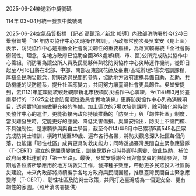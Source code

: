 
2025-06-24樂透彩中獎號碼

                                
114年 03~04月統一發票中獎號碼
                             
2025-06-24空氣品質指標
                              【記者 高鐿玲／新北 報導】內政部消防署於今(24)日舉辦首場「114年防災協作中心災時操作培訓」。內政部常務次長吳堂安（見上圖）表示，防災協作中心是推動全社會防災韌性的重要樞紐，為落實賴總統「全社會防衛韌性」理念，各地方政府已協助全國368處鄉(鎮、市、區)公所完成防災協作中心籌組，消防署為讓公所人員及民間夥伴熟稔防災協作中心災時運作機制，從即日起至7月16日將在北部、中部、南部及東部(花蓮及臺東)區域辦理5場次培訓課程，厚植全民防災觀念，期盼透過民間的參與，協助地方政府建構具備自助、互助、共助機能的災防體系，提升社區應變力，共同努力讓臺灣社會更具韌性。吳堂安提到，去(113)年底賴總統親赴觀摩新北市板橋防災協作中心演練，今(114)年3月於臺南舉行的「2025全社會防衛韌性委員會實地演練」更將防災協作中心列為演練項目，透過實地演練做更充裕的準備，加上這次的5場次培訓課程，除可強化災時防災協作中心的運作，更能銜接內政部持續推動的「防災士」與「韌性社區」制度，當災難發生時，定能更好的應變、降低災害傷損。吳堂安指出，防災士不設門檻、不具強制性，是志願參與與自主學習，截至今(114)年6月中已累積5萬545名民眾完成防災士培訓，橫跨11歲至89歲、遍布各行各業，將防災觀念深入社區每個角落，也能讓「韌性社區」成員更具防救災能力；同時透過臺灣民間自主緊急應變隊（T-CERT）建立的民間應變隊伍，訓練民眾在災時能即時應變、彼此協助，補位政府尚未抵達前的「第一里路」。最後，吳堂安感謝今日與會學員的熱情參與，並期勉各位將所學應用於地方防救災工作，發揮種子效應，帶動更多民眾投入社區防災建設，未來內政部將持續攜手各地方政府與民間團體，推展臺灣民間自主緊急應變隊（T-CERT）、韌性社區及防災士政策，共同打造臺灣成為一個更安全、更有韌性的家園。（照片消防署提供）